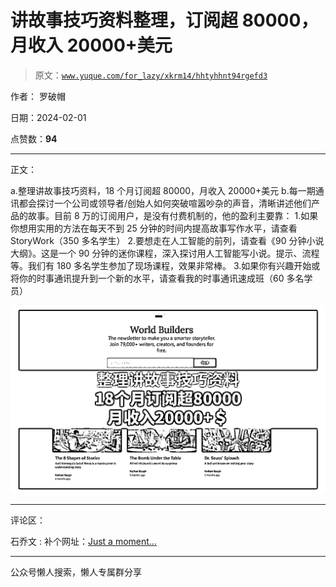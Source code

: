# 讲故事技巧资料整理，订阅超 80000，月收入 20000+美元

> 原文：[`www.yuque.com/for_lazy/xkrm14/hhtyhhnt94rgefd3`](https://www.yuque.com/for_lazy/xkrm14/hhtyhhnt94rgefd3)

作者： 罗破帽

日期：2024-02-01

点赞数：**94**

* * *

正文：

a.整理讲故事技巧资料，18 个月订阅超 80000，月收入 20000+美元
b.每一期通讯都会探讨一个公司或领导者/创始人如何突破喧嚣吵杂的声音，清晰讲述他们产品的故事。目前 8 万的订阅用户，是没有付费机制的，他的盈利主要靠：
1.如果你想用实用的方法在每天不到 25 分钟的时间内提高故事写作水平，请查看 StoryWork（350 多名学生）
2.要想走在人工智能的前列，请查看《90 分钟小说大纲》。这是一个 90 分钟的迷你课程，深入探讨用人工智能写小说。提示、流程等。我们有 180
多名学生参加了现场课程，效果非常棒。 3.如果你有兴趣开始或将你的时事通讯提升到一个新的水平，请查看我的时事通讯速成班（60 多名学员）

![](img/2dbd81dff3c34fbe14db3370885686f0.png)

* * *

评论区：

石乔文 : 补个网址：[Just a moment...](https://www.worldbuilders.ai/)

* * *

公众号懒人搜索，懒人专属群分享